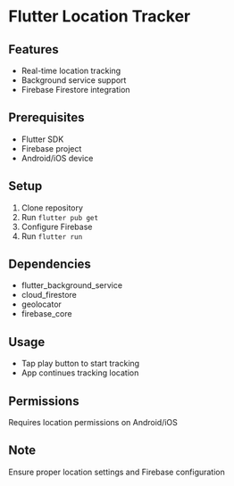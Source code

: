 # Flutter Location Tracker

## Features
- Real-time location tracking
- Background service support
- Firebase Firestore integration

## Prerequisites
- Flutter SDK
- Firebase project
- Android/iOS device

## Setup
1. Clone repository
2. Run `flutter pub get`
3. Configure Firebase
4. Run `flutter run`

## Dependencies
- flutter_background_service
- cloud_firestore
- geolocator
- firebase_core

## Usage
- Tap play button to start tracking
- App continues tracking location
  
## Permissions
Requires location permissions on Android/iOS

## Note
Ensure proper location settings and Firebase configuration
